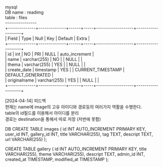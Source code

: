 mysql<br>
DB name : readimg<br>
table : files<br>
----------------<br>
+--------------+--------------+------+-----+-------------------+-------------------+<br>
| Field        | Type         | Null | Key | Default           | Extra             |<br>
+--------------+--------------+------+-----+-------------------+-------------------+<br>
| id           | int          | NO   | PRI | NULL              | auto_increment    |<br>
| name         | varchar(255) | NO   |     | NULL              |                   |<br>
| thema        | varchar(255) | YES  |     | NULL              |                   |<br>
| create_date  | timestamp    | YES  |     | CURRENT_TIMESTAMP | DEFAULT_GENERATED |<br>
| originalname | varchar(255) | YES  |     | NULL              |                   |<br>
+--------------+--------------+------+-----+-------------------+-------------------+<br>

[2024-04-14] 피드백<br>
현재는 name에 image의 고유 아이디와 경로등의 여러가지 역활을 수행한다.<br>
table의 id필드를 이용해서 아이디를 분리 <br>
경로는 destination을 통해서 따로 저장 (저번에 못함)<br>

DB
CREATE TABLE images (
    id INT AUTO_INCREMENT PRIMARY KEY,
    user_id INT,
    gallery_id INT,
    title VARCHAR(255),
    tag TEXT,
    descript TEXT,
    url VARCHAR(255)
);

CREATE TABLE gallery (
    id INT AUTO_INCREMENT PRIMARY KEY,
    title VARCHAR(255),
    theme VARCHAR(255),
    descript TEXT,
    admin_id INT,
    created_at TIMESTAMP,
    modified_at TIMESTAMP
);
